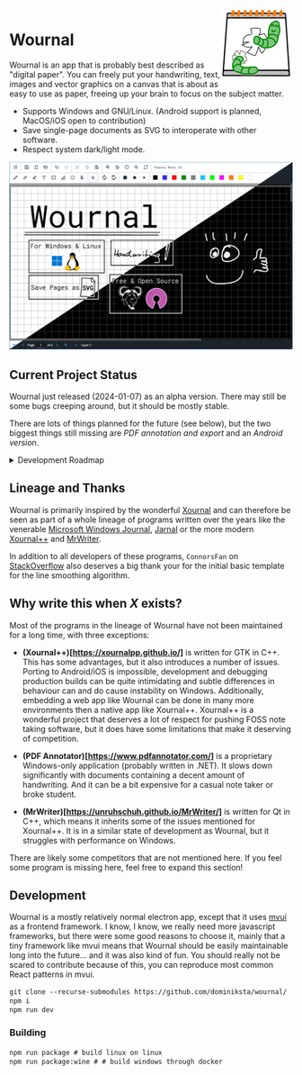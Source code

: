 <img src="public/res/icon/wournal/logo.png" height="128" align="right"/>

# Wournal

Wournal is an app that is probably best described as "digital paper". You can
freely put your handwriting, text, images and vector graphics on a canvas that
is about as easy to use as paper, freeing up your brain to focus on the subject
matter.

- Supports Windows and GNU/Linux. (Android support is planned, MacOS/iOS open to
  contribution)
- Save single-page documents as SVG to interoperate with other software.
- Respect system dark/light mode.

![Screenshot](docs/assets/readme-screenshot.png)

## Current Project Status

Wournal just released (2024-01-07) as an alpha version. There may still be some
bugs creeping around, but it should be mostly stable.

There are lots of things planned for the future (see below), but the two biggest
things still missing are *PDF annotation and export* and an *Android version*.

<details>
  <summary>Development Roadmap</summary>

  **Before Beta**:

  - [ ] PDF Annotation with [pdf-lib](https://pdf-lib.js.org/)
    - [ ] Viewing & Annotating
    - [ ] Highlight Text
    - [ ] Choose between attaching PDF to WOJ, Relative or Absolute File Path
  - [ ] Exporting to PDF
  - [ ] Table of Contents
    - [ ] Auto Import From PDF
  - [ ] Tabs
  - [ ] Tablet (and Phone) Friendly UI
  - [ ] Android Version with Cordova or Capacitor
  - [ ] Stack Trace & Bug Report Dialog
  - [ ] Auto Saves
  - [ ] Polish Icon (especially lower resolution versions)
  - [ ] Simple Website with some Documentation with GitHub Pages

  **Before 1.0**

  - [ ] Lasso Select
  - [ ] Set Default Paper Style
  - [ ] Vertical Space Tool
  - [ ] Rotate Selection
  - [ ] Notify Update & Display Changelog

  **(Probably/Maybe) After 1.0**

  - [ ] Annotate Multiple PDFs in one Wournal Document
  - [ ] Import XOJ (from Xournal)
  - [ ] DPI Calibration for Default Zoom Level. See Xournal++
  - [ ] Apply New Page Style to All Pages
  - [ ] Page Thumbnails in Left Panel
  - [ ] Put Text Marker Strokes on a Separate Layer to Always Have Text In Front
    - Xournal does not do this, Xournal++ and PDF Annotator do

</details>

## Lineage and Thanks

Wournal is primarily inspired by the wonderful [Xournal][XOJ] and can therefore
be seen as part of a whole lineage of programs written over the years like the
venerable [Microsoft Windows Journal][JNT], [Jarnal][JAJ] or the more modern
[Xournal++][XOPP] and [MrWriter][MOJ].

In addition to all developers of these programs, `ConnorsFan` on
[StackOverflow][ACK1] also deserves a big thank your for the initial basic
template for the line smoothing algorithm.

[XOJ]: http://xournal.sourceforge.net/
[XOPP]: https://xournalpp.github.io/
[JNT]: https://en.wikipedia.org/wiki/Windows_Journal
[JAJ]: http://www.dklevine.com/general/software/tc1000/jarnal.htm
[MOJ]: https://unruhschuh.github.io/MrWriter/

[ACK1]: https://stackoverflow.com/a/40700068

## Why write this when *X* exists?

Most of the programs in the lineage of Wournal have not been maintained for a
long time, with three exceptions:

- **(Xournal++)[https://xournalpp.github.io/]** is written for GTK in C++. This
  has some advantages, but it also introduces a number of issues. Porting to
  Android/iOS is impossible, development and debugging production builds can be
  quite intimidating and subtle differences in behaviour can and do cause
  instability on Windows. Additionally, embedding a web app like Wournal can be
  done in many more environments then a native app like Xournal++. Xournal++ is
  a wonderful project that deserves a lot of respect for pushing FOSS note
  taking software, but it does have some limitations that make it deserving of
  competition.

- **(PDF Annotator)[https://www.pdfannotator.com/]** is a proprietary
  Windows-only application (probably written in .NET). It slows down
  significantly with documents containing a decent amount of handwriting. And it
  can be a bit expensive for a casual note taker or broke student.

- **(MrWriter)[https://unruhschuh.github.io/MrWriter/]** is written for Qt in
  C++, which means it inherits some of the issues mentioned for Xournal++. It is
  in a similar state of development as Wournal, but it struggles with
  performance on Windows.

There are likely some competitors that are not mentioned here. If you feel some
program is missing here, feel free to expand this section!

## Development

Wournal is a mostly relatively normal electron app, except that it uses
[mvui](https://github.com/dominiksta/mvui) as a frontend framework. I know, I
know, we really need more javascript frameworks, but there were some good
reasons to choose it, mainly that a tiny framework like mvui means that Wournal
should be easily maintainable long into the future... and it was also kind of
fun. You should really not be scared to contribute because of this, you can
reproduce most common React patterns in mvui.

```{bash}
git clone --recurse-submodules https://github.com/dominiksta/wournal/
npm i
npm run dev
```

### Building

```{bash}
npm run package # build linux on linux
npm run package:wine # # build windows through docker
```
